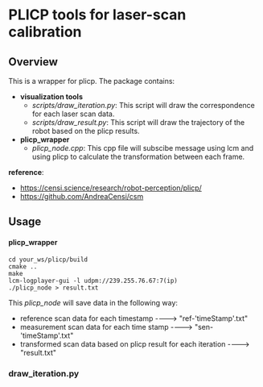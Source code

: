 # PLICP tools for laser-scan calibration
## Overview
This is a wrapper for plicp. The package contains:
- **visualization tools**
  - *scripts/draw_iteration.py*: This script will draw the correspondence for each laser scan data.
  - *scripts/draw_result.py*: This script will draw the trajectory of the robot based on the plicp results.
- **plicp_wrapper**
  - *plicp_node.cpp*: This cpp file will subscibe message using lcm and using plicp to calculate the transformation between each frame. 

**reference**: 
- https://censi.science/research/robot-perception/plicp/
- https://github.com/AndreaCensi/csm

## Usage
#### plicp_wrapper
    cd your_ws/plicp/build
    cmake ..
    make
    lcm-logplayer-gui -l udpm://239.255.76.67:7(ip)
    ./plicp_node > result.txt

This *plicp_node* will save data in the following way:
- reference scan data for each timestamp ---->  "ref-'timeStamp'.txt"
- measurement scan data for each time stamp ----> "sen-'timeStamp'.txt"
- transformed scan data based on plicp result for each iteration ----> "result.txt"

### draw_iteration.py
